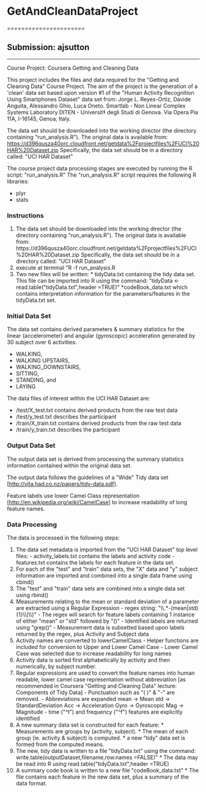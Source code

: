 # GetAndCleanDataProject
======================
## Submission: ajsutton
----------------------
Course Project: Coursera Getting and Cleaning Data

This project includes the files and data required for the "Getting and Cleaning Data" Course Project.
The aim of the project is the generation of a 'clean' data set based upon version #1 of the "Human Activity Recognition Using Smartphones Dataset" data set from:
Jorge L. Reyes-Ortiz, Davide Anguita, Alessandro Ghio, Luca Oneto.
Smartlab - Non Linear Complex Systems Laboratory
DITEN - Universit‡ degli Studi di Genova.
Via Opera Pia 11A, I-16145, Genoa, Italy. 

The data set should be downloaded into the working director (the directory containing "run_analysis.R"). The original data is available from: 
https://d396qusza40orc.cloudfront.net/getdata%2Fprojectfiles%2FUCI%20HAR%20Dataset.zip
Specifically, the data set should be in a directory called: "UCI HAR Dataset"

The course project data processing stages are executed by running the R script: "run_analysis.R"
The "run_analysis.R" script requires the following R libraries:
- plyr
- stats

### Instructions
<ol>
<li> The data set should be downloaded into the working director (the directory containing "run_analysis.R"). The original data is available from: 
https://d396qusza40orc.cloudfront.net/getdata%2Fprojectfiles%2FUCI%20HAR%20Dataset.zip
Specifically, the data set should be in a directory called: "UCI HAR Dataset" </li>

<li>execute at terminal "R -f run_analysis.R </li>

<li>Two new files will be written:
  * tidyData.txt containing the tidy data set. This file can be imported into R using the command: "tidyData <- read.table("tidyData.txt",header =TRUE)"
  *codeBook_data.txt which contains interpretation information for the parameters/features in the tidyData.txt set.
</li>
</ol>

###  Initial Data Set
The data set contains derived parameters & summary statistics for the linear (accelerometer) and angular (gyroscopic) acceleration generated by 30 subject over 6 activities: 
- WALKING, 
- WALKING UPSTAIRS,
- WALKING_DOWNSTAIRS,
- SITTING,
- STANDING, and
- LAYING 
 
The data files of interest within the UCI HAR Dataset are:
- /test/X_test.txt contains derived products from the raw test data
- /test/y_test.txt describes the participant
- /train/X_train.txt contains derived products from the raw test data
- /train/y_train.txt describes the participant

###  Output Data Set
The output data set is derived from processing the summary statistics information contained within the original data set.
 
The output data follows the guidelines of a "Wide" Tidy data set [http://vita.had.co.nz/papers/tidy-data.pdf]. 

Feature labels use lower Camel Class representation [http://en.wikipedia.org/wiki/CamelCase] to increase readability of long feature names.

###  Data Processing
The data is processed in the following steps:
<ol>
<li> The data set metadata is imported from the "UCI HAR Dataset" top level files:
  - activity_labels.txt contains the labels and activity code
  - features.txt contains the labels for each feature in the data set.
  </li>
<li> For each of the "test" and "train" data sets, the "X" data and "y" subject information are imported and combined into a single data frame using cbind()</li>
<li> The "test" and "train" data sets are combined into a single data set using rbind()</li>
<li> Measurements relating to the mean or standard deviation of a parameter are extracted using a Regular Expression
  - regex string: "\\.*-(mean|std){1}\\(\\)" 
  - The regex will search for feature labels containing 1 instance of either "mean" or "std" followed by "()"
  - Identified labels are returned using "grep()"
  - Measurement data is subsetted based upon labels returned by the regex, plus Activity and Subject data
</li>
<li> Activity names are converted to lowerCamelClass
  - Helper functions are included for conversion to Upper and Lower Camel Case
  - Lower Camel Case was selected due to increase readability for long names
  </li>
<li> Activity data is sorted first alphabetically by activity and then numerically, by subject number.</li>
<li> Regular expressions are used to convert the feature names into human readable, lower camel case representation without abbreviation [as recommended in Coursera "Getting and Cleaning Data" lecture: Components of Tidy Data]  
  - Punctuation such as "( )" & "-" are removed.
  - Abbreviations are expanded 
    mean -> Mean
    std -> StandardDeviation
    Acc -> Acceleration
    Gyro -> Gyroscopic
    Mag -> Magnitude
  - time ("^t") and frequency ("^f") features are explicitly identified 
  </li>
<li> A new summary data set is constructed for each feature: 
  * Measurements are groups by (activity, subject).
  * The mean of each group (ie. activity & subject) is computed.
  * a new "tidy" data set is formed from the computed means.
  </li>
<li> The new, tidy data is written to a file "tidyData.txt" using the command:
  write.table(outputDataset,filename,row.names =FALSE)"
  * The data may be read into R using 
  read.table("tidyData.txt",header =TRUE)
  </li>
<li> A summary code book is written to a new file "codeBook_data.txt"
  * The file contains each feature in the new data set, plus a summary of the data format.
  </li>
</ol>